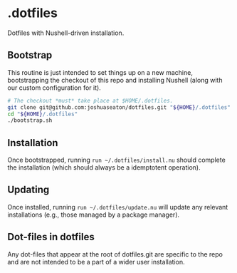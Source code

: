 # .dotfiles

Dotfiles with Nushell-driven installation.

## Bootstrap

This routine is just intended to set things up on a new machine, bootstrapping
the checkout of this repo and installing Nushell (along with our custom
configuration for it).

```sh
# The checkout *must* take place at $HOME/.dotfiles.
git clone git@github.com:joshuaseaton/dotfiles.git "${HOME}/.dotfiles"
cd "${HOME}/.dotfiles"
./bootstrap.sh
```

## Installation

Once bootstrapped, running `run ~/.dotfiles/install.nu` should complete
the installation (which should always be a idemptotent operation).

## Updating

Once installed, running `run ~/.dotfiles/update.nu` will update any
relevant installations (e.g., those managed by a package manager).

## Dot-files in dotfiles

Any dot-files that appear at the root of dotfiles.git are specific to the repo
and are not intended to be a part of a wider user installation.
